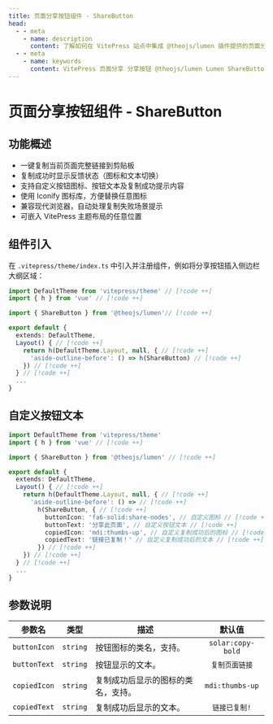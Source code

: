 ```yaml
---
title: 页面分享按钮组件 - ShareButton
head:
  - - meta
    - name: description
      content: 了解如何在 VitePress 站点中集成 @theojs/lumen 插件提供的页面分享按钮 (ShareButton)。本指南包括组件引入、自定义按钮图标与文本，以及参数说明，方便用户快速复制和分享页面链接。
  - - meta
    - name: keywords
      content: VitePress 页面分享 分享按钮 @theojs/lumen Lumen ShareButton 复制链接 剪贴板 Iconify theojs VitePress插件 社交分享 链接分享 用户体验
---
```


# 页面分享按钮组件 - ShareButton

## 功能概述

- 一键复制当前页面完整链接到剪贴板
- 复制成功时显示反馈状态（图标和文本切换）
- 支持自定义按钮图标、按钮文本及复制成功提示内容
- 使用 Iconify 图标库，方便替换任意图标
- 兼容现代浏览器，自动处理复制失败场景提示
- 可嵌入 VitePress 主题布局的任意位置

## 组件引入

在 `.vitepress/theme/index.ts` 中引入并注册组件，例如将分享按钮插入侧边栏大纲区域：

```ts [.vitepress/theme/index.ts]
import DefaultTheme from 'vitepress/theme' // [!code ++]
import { h } from 'vue' // [!code ++]

import { ShareButton } from '@theojs/lumen'// [!code ++]

export default {
  extends: DefaultTheme,
  Layout() { // [!code ++]
    return h(DefaultTheme.Layout, null, { // [!code ++]
      'aside-outline-before': () => h(ShareButton) // [!code ++]
    }) // [!code ++]
  } // [!code ++]
  ...
}
```

## 自定义按钮文本

```ts [.vitepress/theme/index.ts]
import DefaultTheme from 'vitepress/theme'
import { h } from 'vue' // [!code ++]

import { ShareButton } from '@theojs/lumen' // [!code ++]

export default {
  extends: DefaultTheme,
  Layout() { // [!code ++]
    return h(DefaultTheme.Layout, null, { // [!code ++]
      'aside-outline-before': () => // [!code ++]
        h(ShareButton, { // [!code ++]
          buttonIcon: 'fa6-solid:share-nodes', // 自定义图标 // [!code ++]
          buttonText: '分享此页面', // 自定义按钮文本 // [!code ++]
          copiedIcon: 'mdi:thumbs-up', // 自定义复制成功后的图标 // [!code ++]
          copiedText: '链接已复制！' // 自定义复制成功后的文本 // [!code ++]
        }) // [!code ++]
    }) // [!code ++]
  } // [!code ++]
  ...
}
```

## 参数说明

|    参数名    |   类型   | 描述                                                                                                                                                                      |                                 默认值                                 |
| :----------: | :------: | ------------------------------------------------------------------------------------------------------------------------------------------------------------------------- | :--------------------------------------------------------------------: |
| `buttonIcon` | `string` | 按钮图标的类名，支持<Pill name="iconify 图标" link="https://icon-sets.iconify.design/" icon="line-md:iconify2-static" color="#1769AA" alt="iconify icon" />。             | `solar:copy-bold` <iconify-icon icon="solar:copy-bold"></iconify-icon> |
| `buttonText` | `string` | 按钮显示的文本。                                                                                                                                                          |                             `复制页面链接`                             |
| `copiedIcon` | `string` | 复制成功后显示的图标的类名，支持<Pill name="iconify 图标" link="https://icon-sets.iconify.design/" icon="line-md:iconify2-static" color="#1769AA" alt="iconify icon" />。 |   `mdi:thumbs-up` <iconify-icon icon="mdi:thumbs-up"></iconify-icon>   |
| `copiedText` | `string` | 复制成功后显示的文本。                                                                                                                                                    |                             `链接已复制!`                              |
